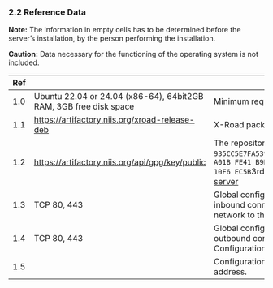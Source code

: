 ### 2.2 Reference Data

**Note:** The information in empty cells has to be determined before the server’s installation, by the person performing the installation.

**Caution:** Data necessary for the functioning of the operating system is not included.

| Ref |                                                                       | Explanation                                                                                                                                                                                                                                                                                |
|-----|-----------------------------------------------------------------------|--------------------------------------------------------------------------------------------------------------------------------------------------------------------------------------------------------------------------------------------------------------------------------------------|
| 1.0 | Ubuntu 22.04 or 24.04 (x86-64), 64bit2GB RAM, 3GB free disk space | Minimum requirements.                                                                                                                                                                                                                                                                      |
| 1.1 | https://artifactory.niis.org/xroad-release-deb                        | X-Road package repository.                                                                                                                                                                                                                                                                 |
| 1.2 | https://artifactory.niis.org/api/gpg/key/public                       | The repository key.Hash: `935CC5E7FA5397B171749F80D6E3973B`Fingerprint: `A01B FE41 B9D8 EAF4 872F  A3F1 FB0D 532C 10F6 EC5B`3rd party key server: [Ubuntu key server](https://keyserver.ubuntu.com/pks/lookup?search=0xfb0d532c10f6ec5b&fingerprint=on&op=index) |
| 1.3 | TCP 80, 443                                                           | Global configuration distribution.Ports for inbound connections (from the external network to the Configuration Proxy).                                                                                                                                                                |
| 1.4 | TCP 80, 443                                                           | Global configuration download.Ports for outbound connections (from the Configuration Proxy to the external network).                                                                                                                                                                   |
| 1.5 |                                                                       | Configuration proxy’s public IP address, NAT address.                                                                                                                                                                                                                                      |
